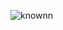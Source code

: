 ![knownn](https://user-images.githubusercontent.com/113445812/201485073-34e57d8e-cca9-453a-892e-b36ad2a6b683.png)
